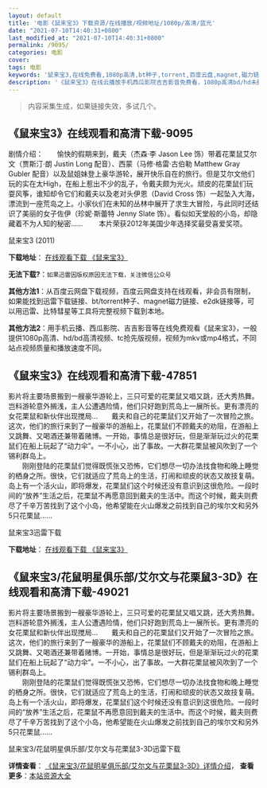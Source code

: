 ```yaml
---
layout: default
title: '电影《鼠来宝3》下载资源/在线播放/视频地址/1080p/高清/蓝光'
date: "2021-07-10T14:40:31+0800"
last_modified_at: "2021-07-10T14:40:31+0800"
permalink: /9095/
categories: 电影
cover:
tags: 电影
keywords: '鼠来宝3,在线免费看,1080p高清,bt种子,torrent,百度云盘,magnet,磁力链,迅雷下载资源'
description: '《鼠来宝3》在线云播放手机西瓜影院吉吉影音免费看，1080p高清bd/hd未删减完整版和tc抢先枪版，mkv/mp4格式，附带bt/torrent种子、magnet/磁力链、百度云盘、网盘资源迅雷下载链接'
---
```


>内容采集生成，如果链接失效，多试几个。


## 《鼠来宝3》在线观看和高清下载-9095

剧情介绍：　　愉快的假期来到，戴夫（杰森·李 Jason Lee 饰）带着花栗鼠艾尔文（贾斯汀·朗 Justin Long 配音）、西蒙（马修·格雷·古伯勒 Matthew Gray Gubler 配音）以及鼠姐妹登上豪华游轮，展开快乐自在的旅行。但是艾尔文他们玩的实在太High，在船上惹出不少的乱子，令戴夫颇为光火。顽皮的花栗鼠们玩耍风筝，谁知却令它们和戴夫以及老对头伊恩（David Cross 饰）一起坠入大海，漂流到一座荒岛之上。小家伙们在未知的丛林中展开了求生大冒险，与此同时还结识了美丽的女子佐伊（珍妮·斯蕾特 Jenny Slate 饰）。看似如天堂般的小岛，却隐藏着不为人知的秘密…… 　　本片荣获2012年美国少年选择奖最受喜爱奖项。


鼠来宝3 (2011)

**下载地址**： [在线观看下载 《鼠来宝3》](https://www.btbtdy.me/btdy/dy9963.html) 


**无法下载?**：`如果迅雷因版权原因无法下载，关注微信公众号 `

**其他方法1**：从百度云网盘下载视频，百度云网盘支持在线观看，非会员有限制，如果能找到迅雷下载链接、bt/torrent种子、magnet磁力链接、e2dk链接等，可以用迅雷、比特彗星等工具将完整视频下载到本地。

**其他方法2**：用手机云播、西瓜影院、吉吉影音等在线免费观看《鼠来宝3》，一般提供1080p高清、hd/bd高清视频、tc抢先版视频，视频为mkv或mp4格式，不同站点视频质量和播放速度不同。


## 《鼠来宝3》在线观看和高清下载-47851

影片将主要场景搬到一艘豪华游轮上，三只可爱的花栗鼠又唱又跳，还大秀热舞。岂料游轮意外搁浅，主人公遭遇险情，他们只好跑到荒岛上一展所长。更有漂亮的女花栗鼠和新伙伴出现搅局...　　戴夫和自己的花栗鼠们又开始了一次冒险之旅。这次，他们的旅行来到了一艘豪华的游船上，花栗鼠们不顾戴夫的劝阻，在游船上又跳舞、又喝酒还兼带着赌博。一开始，事情总是很好玩，但是渐渐玩过火的花栗鼠们在船上玩起了“动力伞&rdquo;。一不小心，出了事故。一大群花栗鼠被风吹到了一个锡利群岛上。<br />　　刚刚登陆的花栗鼠们觉得既慌张又恐怖，它们想尽一切办法找食物和晚上睡觉的栖身之所。很快，它们就适应了荒岛上的生活，打闹和顽皮的状态又故技复萌。岛上有一个活火山，即将爆发，花栗鼠们这个时候还没有意识到这很危险。一段时间的“放养”生活之后，花栗鼠不再愿意回到戴夫的生活中。而这个时候，戴夫则费尽了千辛万苦找到了这个小岛，他希望能在火山爆发之前找到自己的埃尔文和另外5只花栗鼠……


鼠来宝3迅雷下载

**下载地址**： [在线观看下载 《鼠来宝3》](https://www.993dy.com//vod-detail-id-5811.html) 


## 《鼠来宝3/花鼠明星俱乐部/艾尔文与花栗鼠3-3D》在线观看和高清下载-49021

影片将主要场景搬到一艘豪华游轮上，三只可爱的花栗鼠又唱又跳，还大秀热舞。岂料游轮意外搁浅，主人公遭遇险情，他们只好跑到荒岛上一展所长。更有漂亮的女花栗鼠和新伙伴出现搅局...　　戴夫和自己的花栗鼠们又开始了一次冒险之旅。这次，他们的旅行来到了一艘豪华的游船上，花栗鼠们不顾戴夫的劝阻，在游船上又跳舞、又喝酒还兼带着赌博。一开始，事情总是很好玩，但是渐渐玩过火的花栗鼠们在船上玩起了“动力伞”。一不小心，出了事故。一大群花栗鼠被风吹到了一个锡利群岛上。<br />　　刚刚登陆的花栗鼠们觉得既慌张又恐怖，它们想尽一切办法找食物和晚上睡觉的栖身之所。很快，它们就适应了荒岛上的生活，打闹和顽皮的状态又故技复萌。岛上有一个活火山，即将爆发，花栗鼠们这个时候还没有意识到这很危险。一段时间的“放养”生活之后，花栗鼠不再愿意回到戴夫的生活中。而这个时候，戴夫则费尽了千辛万苦找到了这个小岛，他希望能在火山爆发之前找到自己的埃尔文和另外5只花栗鼠……</p>


鼠来宝3/花鼠明星俱乐部/艾尔文与花栗鼠3-3D迅雷下载

**详情查看**： [《鼠来宝3/花鼠明星俱乐部/艾尔文与花栗鼠3-3D》详情介绍](/movie/49021/)， **查看更多**：[本站资源大全](/movie/t/all/)

